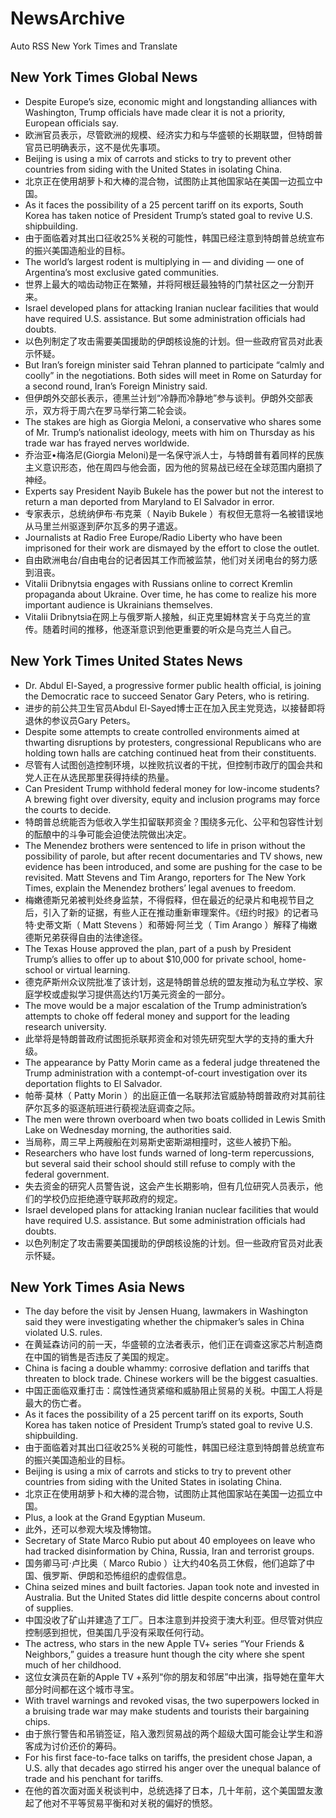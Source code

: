 # NewsArchive
Auto RSS New York Times and Translate

## New York Times Global News
* Despite Europe’s size, economic might and longstanding alliances with Washington, Trump officials have made clear it is not a priority, European officials say.
* 欧洲官员表示，尽管欧洲的规模、经济实力和与华盛顿的长期联盟，但特朗普官员已明确表示，这不是优先事项。
* Beijing is using a mix of carrots and sticks to try to prevent other countries from siding with the United States in isolating China.
* 北京正在使用胡萝卜和大棒的混合物，试图防止其他国家站在美国一边孤立中国。
* As it faces the possibility of a 25 percent tariff on its exports, South Korea has taken notice of President Trump’s stated goal to revive U.S. shipbuilding.
* 由于面临着对其出口征收25%关税的可能性，韩国已经注意到特朗普总统宣布的振兴美国造船业的目标。
* The world’s largest rodent is multiplying in — and dividing — one of Argentina’s most exclusive gated communities.
* 世界上最大的啮齿动物正在繁殖，并将阿根廷最独特的门禁社区之一分割开来。
* Israel developed plans for attacking Iranian nuclear facilities that would have required U.S. assistance. But some administration officials had doubts.
* 以色列制定了攻击需要美国援助的伊朗核设施的计划。但一些政府官员对此表示怀疑。
* But Iran’s foreign minister said Tehran planned to participate “calmly and coolly” in the negotiations. Both sides will meet in Rome on Saturday for a second round, Iran’s Foreign Ministry said.
* 但伊朗外交部长表示，德黑兰计划“冷静而冷静地”参与谈判。伊朗外交部表示，双方将于周六在罗马举行第二轮会谈。
* The stakes are high as Giorgia Meloni, a conservative who shares some of Mr. Trump’s nationalist ideology, meets with him on Thursday as his trade war has frayed nerves worldwide.
* 乔治亚•梅洛尼(Giorgia Meloni)是一名保守派人士，与特朗普有着同样的民族主义意识形态，他在周四与他会面，因为他的贸易战已经在全球范围内磨损了神经。
* Experts say President Nayib Bukele has the power but not the interest to return a man deported from Maryland to El Salvador in error.
* 专家表示，总统纳伊布·布克莱（ Nayib Bukele ）有权但无意将一名被错误地从马里兰州驱逐到萨尔瓦多的男子遣返。
* Journalists at Radio Free Europe/Radio Liberty who have been imprisoned for their work are dismayed by the effort to close the outlet.
* 自由欧洲电台/自由电台的记者因其工作而被监禁，他们对关闭电台的努力感到沮丧。
* Vitalii Dribnytsia engages with Russians online to correct Kremlin propaganda about Ukraine. Over time, he has come to realize his more important audience is Ukrainians themselves.
* Vitalii Dribnytsia在网上与俄罗斯人接触，纠正克里姆林宫关于乌克兰的宣传。随着时间的推移，他逐渐意识到他更重要的听众是乌克兰人自己。

## New York Times United States News
* Dr. Abdul El-Sayed, a progressive former public health official, is joining the Democratic race to succeed Senator Gary Peters, who is retiring.
* 进步的前公共卫生官员Abdul El-Sayed博士正在加入民主党竞选，以接替即将退休的参议员Gary Peters。
* Despite some attempts to create controlled environments aimed at thwarting disruptions by protesters, congressional Republicans who are holding town halls are catching continued heat from their constituents.
* 尽管有人试图创造控制环境，以挫败抗议者的干扰，但控制市政厅的国会共和党人正在从选民那里获得持续的热量。
* Can President Trump withhold federal money for low-income students? A brewing fight over diversity, equity and inclusion programs may force the courts to decide.
* 特朗普总统能否为低收入学生扣留联邦资金？围绕多元化、公平和包容性计划的酝酿中的斗争可能会迫使法院做出决定。
* The Menendez brothers were sentenced to life in prison without the possibility of parole, but after recent documentaries and TV shows, new evidence has been introduced, and some are pushing for the case to be revisited. Matt Stevens and Tim Arango, reporters for The New York Times, explain the Menendez brothers’ legal avenues to freedom.
* 梅嫩德斯兄弟被判处终身监禁，不得假释，但在最近的纪录片和电视节目之后，引入了新的证据，有些人正在推动重新审理案件。《纽约时报》的记者马特·史蒂文斯（ Matt Stevens ）和蒂姆·阿兰戈（ Tim Arango ）解释了梅嫩德斯兄弟获得自由的法律途径。
* The Texas House approved the plan, part of a push by President Trump’s allies to offer up to about $10,000 for private school, home-school or virtual learning.
* 德克萨斯州众议院批准了该计划，这是特朗普总统的盟友推动为私立学校、家庭学校或虚拟学习提供高达约1万美元资金的一部分。
* The move would be a major escalation of the Trump administration’s attempts to choke off federal money and support for the leading research university.
* 此举将是特朗普政府试图扼杀联邦资金和对领先研究型大学的支持的重大升级。
* The appearance by Patty Morin came as a federal judge threatened the Trump administration with a contempt-of-court investigation over its deportation flights to El Salvador.
* 帕蒂·莫林（ Patty Morin ）的出庭正值一名联邦法官威胁特朗普政府对其前往萨尔瓦多的驱逐航班进行藐视法庭调查之际。
* The men were thrown overboard when two boats collided in Lewis Smith Lake on Wednesday morning, the authorities said.
* 当局称，周三早上两艘船在刘易斯史密斯湖相撞时，这些人被扔下船。
* Researchers who have lost funds warned of long-term repercussions, but several said their school should still refuse to comply with the federal government.
* 失去资金的研究人员警告说，这会产生长期影响，但有几位研究人员表示，他们的学校仍应拒绝遵守联邦政府的规定。
* Israel developed plans for attacking Iranian nuclear facilities that would have required U.S. assistance. But some administration officials had doubts.
* 以色列制定了攻击需要美国援助的伊朗核设施的计划。但一些政府官员对此表示怀疑。

## New York Times Asia News
* The day before the visit by Jensen Huang, lawmakers in Washington said they were investigating whether the chipmaker’s sales in China violated U.S. rules.
* 在黄延森访问的前一天，华盛顿的立法者表示，他们正在调查这家芯片制造商在中国的销售是否违反了美国的规定。
* China is facing a double whammy: corrosive deflation and tariffs that threaten to block trade. Chinese workers will be the biggest casualties.
* 中国正面临双重打击：腐蚀性通货紧缩和威胁阻止贸易的关税。中国工人将是最大的伤亡者。
* As it faces the possibility of a 25 percent tariff on its exports, South Korea has taken notice of President Trump’s stated goal to revive U.S. shipbuilding.
* 由于面临着对其出口征收25%关税的可能性，韩国已经注意到特朗普总统宣布的振兴美国造船业的目标。
* Beijing is using a mix of carrots and sticks to try to prevent other countries from siding with the United States in isolating China.
* 北京正在使用胡萝卜和大棒的混合物，试图防止其他国家站在美国一边孤立中国。
* Plus, a look at the Grand Egyptian Museum.
* 此外，还可以参观大埃及博物馆。
* Secretary of State Marco Rubio put about 40 employees on leave who had tracked disinformation by China, Russia, Iran and terrorist groups.
* 国务卿马可·卢比奥（ Marco Rubio ）让大约40名员工休假，他们追踪了中国、俄罗斯、伊朗和恐怖组织的虚假信息。
* China seized mines and built factories. Japan took note and invested in Australia. But the United States did little despite concerns about control of supplies.
* 中国没收了矿山并建造了工厂。日本注意到并投资于澳大利亚。但尽管对供应控制感到担忧，但美国几乎没有采取任何行动。
* The actress, who stars in the new Apple TV+ series “Your Friends & Neighbors,” guides a treasure hunt though the city where she spent much of her childhood.
* 这位女演员在新的Apple TV +系列“你的朋友和邻居”中出演，指导她在童年大部分时间都在这个城市寻宝。
* With travel warnings and revoked visas, the two superpowers locked in a bruising trade war may make students and tourists their bargaining chips.
* 由于旅行警告和吊销签证，陷入激烈贸易战的两个超级大国可能会让学生和游客成为讨价还价的筹码。
* For his first face-to-face talks on tariffs, the president chose Japan, a U.S. ally that decades ago stirred his anger over the unequal balance of trade and his penchant for tariffs.
* 在他的首次面对面关税谈判中，总统选择了日本，几十年前，这个美国盟友激起了他对不平等贸易平衡和对关税的偏好的愤怒。

